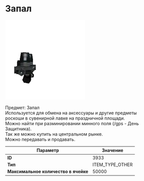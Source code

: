 # Запал

![Item Image](../img/3933.webp?raw=true)

Предмет: Запал<br>Используется для обмена на аксессуары и другие предметы <br>роскоши в сувенирной лавке на праздничной площади. <br>Можно найти при разминировании минного поля (/gps - День Защитника).<br>Так же можно купить на центральном рынке. <br>Можно передавать и продавать.


| Параметр | Значение |
|----------|----------|
| **ID** | 3933 |
| **Тип** | ITEM_TYPE_OTHER |
| **Максимальное количество в ячейке** | 50000 |

